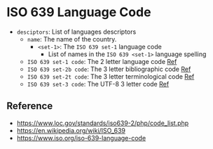 # ISO 639 Language Code

-   `desciptors`: List of languages descriptors
    -   `name`: The name of the country.
        -   `<set-1>`: The `ISO 639 set-1` language code
            - List of names in the `ISO 639 <set-1>` language spelling
    -   `ISO 639 set-1 code`: The 2 letter language code [Ref](https://en.wikipedia.org/wiki/ISO_639-1)
    -   `ISO 639 set-2b code`: The 3 letter bibliographic code [Ref](https://en.wikipedia.org/wiki/ISO_639-2)
    -   `ISO 639 set-2t code`: The 3 letter terminological code [Ref](https://en.wikipedia.org/wiki/ISO_639-2)
    -   `ISO 639 set-3 code`: The UTF-8 3 letter code [Ref](https://en.wikipedia.org/wiki/ISO_639-3)

## Reference
- https://www.loc.gov/standards/iso639-2/php/code_list.php
- https://en.wikipedia.org/wiki/ISO_639
- https://www.iso.org/iso-639-language-code
